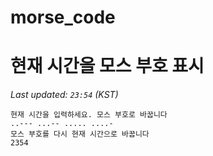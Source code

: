 # morse_code
# 현재 시간을 모스 부호 표시
<!-- MORSE_TIME_START -->
_Last updated: `23:54` (KST)_

```
현재 시간을 입력하세요. 모스 부호로 바꿉니다
..--- ...-- ..... ....-
모스 부호를 다시 현재 시간으로 바꿉니다
2354
```
<!-- MORSE_TIME_END -->
